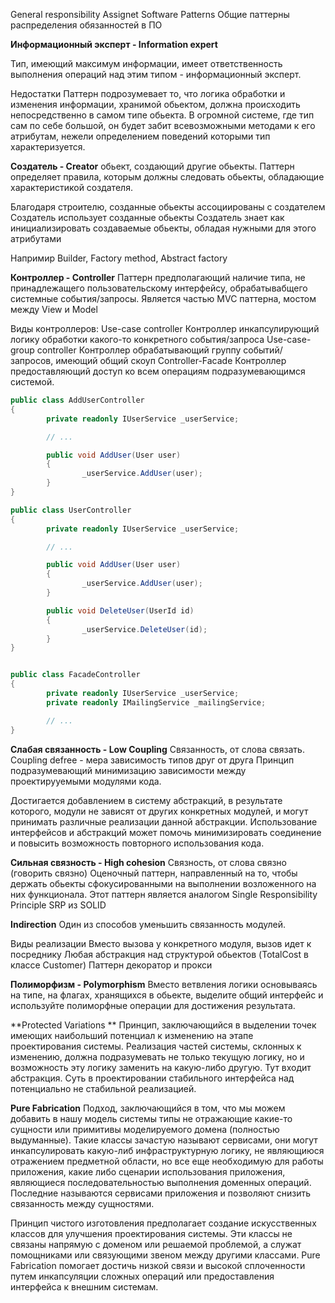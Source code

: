 General responsibility Assignet Software Patterns
Общие паттерны распределения обязанностей в ПО

**Информационный эксперт - Information expert** 

Тип, имеющий максимум информации, имеет ответственность выполнения операций над этим типом - информационный эксперт. 

Недостатки
Паттерн подрозумевает то, что логика обработки и изменения информации, хранимой обьектом, должна происходить непосредственно в самом типе обьекта. В огромной системе, где тип сам по себе большой, он будет забит всевозможными методами к его атрибутам, нежели определением поведений которыми тип характеризуется. 

**Создатель - Creator**
обьект, создающий другие обьекты. Паттерн определяет правила, которым должны следовать обьекты, обладающие характеристикой создателя. 

Благодаря строителю, созданные обьекты ассоциированы с создателем
Создатель использует созданные обьекты 
Создатель знает как инициализировать создаваемые обьекты, обладая нужными для этого атрибутами

Напримир Builder, Factory method, Abstract factory

**Контроллер - Controller**
Паттерн предполагающий наличие типа, не принадлежащего пользовательскому интерфейсу, обрабатывабщего системные события/запросы. Является частью MVC паттерна, мостом между View и Model

Виды контроллеров:
Use-case сontroller
	Контроллер инкапсулирующий логику обработки какого-то конкретного события/запроса
Use-case-group controller
	Контроллер обрабатывающий группу событий/запросов, имеющий общий скоуп
Controller-Facade
	Контроллер предоставляющий доступ ко всем операциям подразумевающимся системой.
```C#
public class AddUserController 
{
		private readonly IUserService _userService;

		// ...

		public void AddUser(User user)
		{
				_userService.AddUser(user);
		}
}

public class UserController
{
		private readonly IUserService _userService;

		// ...

		public void AddUser(User user)
		{
				_userService.AddUser(user);
		}

		public void DeleteUser(UserId id)
		{
				_userService.DeleteUser(id);
		}
}


public class FacadeController
{
		private readonly IUserService _userService;
		private readonly IMailingService _mailingService;

		// ...
}
```

**Слабая связанность - Low Coupling**
Связанность, от слова связать.
	Coupling defree - мера зависимость типов друг от друга
Принцип подразумевающий минимизацию зависимости между проектирууемыми модулями кода.

Достигается добавлением в систему абстракций, в результате которого, модули не зависят от других конкретных модулей, и могут принимать различные реализации данной абстракции.
Использование интерфейсов и абстракций может помочь минимизировать соединение и повысить возможность повторного использования кода.

**Сильная связность - High cohesion** 
Связность, от слова связно (говорить связно)
Оценочный паттерн, направленный на то, чтобы держать обьекты сфокусированными на выполнении возложенного на них функционала. Этот паттерн является аналогом Single Responsibility Principle SRP из SOLID

**Indirection** 
Один из способов уменьшить связанность модулей.

Виды реализации
	Вместо вызова у конкретного модуля, вызов идет к посреднику
	Любая абстракция над структурой обьектов (TotalCost в классе Customer)
	Паттерн декоратор и прокси

**Полиморфизм - Polymorphism**
Вместо ветвления логики основываясь на типе, на флагах, хранящихся в обьекте, выделите общий интерфейс и используйте полиморфные операции для достижения результата. 

**Protected Variations ** 
Принцип, заключающийся в выделении точек имеющих наибольший потенциал к изменению на этапе проектирования системы. Реализация частей системы, склонных к изменению, должна подразумевать не только текущую логику, но и возможность эту логику заменить на какую-либо другую. 
Тут входит абстракция. Суть в проектировании стабильного интерфейса над потенциально не стабильной реализацией. 

**Pure Fabrication** 
Подход, заключающийся в том, что мы можем добавить в нашу модель системы типы не отражающие какие-то сущности или примитивы моделируемого домена (полностью выдуманные). 
Такие классы зачастую называют сервисами, они могут инкапсулировать какую-либ инфраструктурную логику, не являющиюся отражением предметной области, но все еще необходимую для работы приложения, какие либо сценарии использования приложения, являющиеся последовательностью выполнения доменных операций.
Последние называются сервисами приложения и позволяют снизить связанность между сущностями. 

Принцип чистого изготовления предполагает создание искусственных классов для улучшения проектирования системы. Эти классы не связаны напрямую с доменом или решаемой проблемой, а служат помощниками или связующими звеном между другими классами. Pure Fabrication помогает достичь низкой связи и высокой сплоченности путем инкапсуляции сложных операций или предоставления интерфейса к внешним системам.